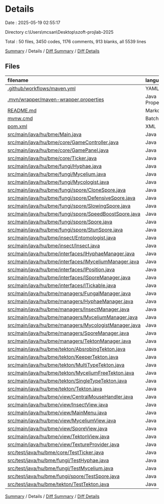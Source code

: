 # Details

Date : 2025-05-19 02:55:17

Directory c:\\Users\\mcsan\\Desktop\\szoft-projlab-2025

Total : 50 files,  3450 codes, 1176 comments, 913 blanks, all 5539 lines

[Summary](results.md) / Details / [Diff Summary](diff.md) / [Diff Details](diff-details.md)

## Files
| filename | language | code | comment | blank | total |
| :--- | :--- | ---: | ---: | ---: | ---: |
| [.github/workflows/maven.yml](/.github/workflows/maven.yml) | YAML | 19 | 6 | 7 | 32 |
| [.mvn/wrapper/maven-wrapper.properties](/.mvn/wrapper/maven-wrapper.properties) | Java Properties | 3 | 16 | 1 | 20 |
| [README.md](/README.md) | Markdown | 1 | 0 | 0 | 1 |
| [mvnw.cmd](/mvnw.cmd) | Batch | 108 | 26 | 16 | 150 |
| [pom.xml](/pom.xml) | XML | 52 | 2 | 8 | 62 |
| [src/main/java/hu/bme/Main.java](/src/main/java/hu/bme/Main.java) | Java | 43 | 0 | 8 | 51 |
| [src/main/java/hu/bme/core/GameController.java](/src/main/java/hu/bme/core/GameController.java) | Java | 34 | 25 | 10 | 69 |
| [src/main/java/hu/bme/core/GamePanel.java](/src/main/java/hu/bme/core/GamePanel.java) | Java | 227 | 15 | 42 | 284 |
| [src/main/java/hu/bme/core/Ticker.java](/src/main/java/hu/bme/core/Ticker.java) | Java | 35 | 31 | 10 | 76 |
| [src/main/java/hu/bme/fungi/Hyphae.java](/src/main/java/hu/bme/fungi/Hyphae.java) | Java | 190 | 99 | 55 | 344 |
| [src/main/java/hu/bme/fungi/Mycelium.java](/src/main/java/hu/bme/fungi/Mycelium.java) | Java | 118 | 59 | 36 | 213 |
| [src/main/java/hu/bme/fungi/Mycologist.java](/src/main/java/hu/bme/fungi/Mycologist.java) | Java | 254 | 79 | 66 | 399 |
| [src/main/java/hu/bme/fungi/spore/CloneSpore.java](/src/main/java/hu/bme/fungi/spore/CloneSpore.java) | Java | 15 | 0 | 7 | 22 |
| [src/main/java/hu/bme/fungi/spore/DefensiveSpore.java](/src/main/java/hu/bme/fungi/spore/DefensiveSpore.java) | Java | 20 | 19 | 7 | 46 |
| [src/main/java/hu/bme/fungi/spore/SlowingSpore.java](/src/main/java/hu/bme/fungi/spore/SlowingSpore.java) | Java | 18 | 19 | 8 | 45 |
| [src/main/java/hu/bme/fungi/spore/SpeedBoostSpore.java](/src/main/java/hu/bme/fungi/spore/SpeedBoostSpore.java) | Java | 18 | 19 | 7 | 44 |
| [src/main/java/hu/bme/fungi/spore/Spore.java](/src/main/java/hu/bme/fungi/spore/Spore.java) | Java | 19 | 24 | 9 | 52 |
| [src/main/java/hu/bme/fungi/spore/StunSpore.java](/src/main/java/hu/bme/fungi/spore/StunSpore.java) | Java | 21 | 18 | 10 | 49 |
| [src/main/java/hu/bme/insect/Entomologist.java](/src/main/java/hu/bme/insect/Entomologist.java) | Java | 51 | 33 | 14 | 98 |
| [src/main/java/hu/bme/insect/Insect.java](/src/main/java/hu/bme/insect/Insect.java) | Java | 106 | 83 | 23 | 212 |
| [src/main/java/hu/bme/interfaces/IHyphaeManager.java](/src/main/java/hu/bme/interfaces/IHyphaeManager.java) | Java | 10 | 25 | 8 | 43 |
| [src/main/java/hu/bme/interfaces/IMyceliumManager.java](/src/main/java/hu/bme/interfaces/IMyceliumManager.java) | Java | 10 | 20 | 7 | 37 |
| [src/main/java/hu/bme/interfaces/IPosition.java](/src/main/java/hu/bme/interfaces/IPosition.java) | Java | 6 | 0 | 3 | 9 |
| [src/main/java/hu/bme/interfaces/ISporeManager.java](/src/main/java/hu/bme/interfaces/ISporeManager.java) | Java | 9 | 20 | 7 | 36 |
| [src/main/java/hu/bme/interfaces/ITickable.java](/src/main/java/hu/bme/interfaces/ITickable.java) | Java | 4 | 8 | 2 | 14 |
| [src/main/java/hu/bme/managers/FungalManager.java](/src/main/java/hu/bme/managers/FungalManager.java) | Java | 69 | 73 | 22 | 164 |
| [src/main/java/hu/bme/managers/HyphaeManager.java](/src/main/java/hu/bme/managers/HyphaeManager.java) | Java | 31 | 27 | 11 | 69 |
| [src/main/java/hu/bme/managers/InsectManager.java](/src/main/java/hu/bme/managers/InsectManager.java) | Java | 43 | 30 | 13 | 86 |
| [src/main/java/hu/bme/managers/MyceliumManager.java](/src/main/java/hu/bme/managers/MyceliumManager.java) | Java | 27 | 22 | 9 | 58 |
| [src/main/java/hu/bme/managers/MycologistManager.java](/src/main/java/hu/bme/managers/MycologistManager.java) | Java | 41 | 23 | 12 | 76 |
| [src/main/java/hu/bme/managers/SporeManager.java](/src/main/java/hu/bme/managers/SporeManager.java) | Java | 27 | 22 | 10 | 59 |
| [src/main/java/hu/bme/managers/TektonManager.java](/src/main/java/hu/bme/managers/TektonManager.java) | Java | 60 | 30 | 19 | 109 |
| [src/main/java/hu/bme/tekton/AbsrobingTekton.java](/src/main/java/hu/bme/tekton/AbsrobingTekton.java) | Java | 36 | 15 | 7 | 58 |
| [src/main/java/hu/bme/tekton/KeeperTekton.java](/src/main/java/hu/bme/tekton/KeeperTekton.java) | Java | 19 | 21 | 9 | 49 |
| [src/main/java/hu/bme/tekton/MultiTypeTekton.java](/src/main/java/hu/bme/tekton/MultiTypeTekton.java) | Java | 10 | 10 | 4 | 24 |
| [src/main/java/hu/bme/tekton/MyceliumFreeTekton.java](/src/main/java/hu/bme/tekton/MyceliumFreeTekton.java) | Java | 15 | 15 | 6 | 36 |
| [src/main/java/hu/bme/tekton/SingleTypeTekton.java](/src/main/java/hu/bme/tekton/SingleTypeTekton.java) | Java | 28 | 17 | 8 | 53 |
| [src/main/java/hu/bme/tekton/Tekton.java](/src/main/java/hu/bme/tekton/Tekton.java) | Java | 227 | 143 | 62 | 432 |
| [src/main/java/hu/bme/view/CentralMouseHandler.java](/src/main/java/hu/bme/view/CentralMouseHandler.java) | Java | 379 | 32 | 61 | 472 |
| [src/main/java/hu/bme/view/InsectView.java](/src/main/java/hu/bme/view/InsectView.java) | Java | 37 | 3 | 14 | 54 |
| [src/main/java/hu/bme/view/MainMenu.java](/src/main/java/hu/bme/view/MainMenu.java) | Java | 322 | 28 | 55 | 405 |
| [src/main/java/hu/bme/view/MyceliumView.java](/src/main/java/hu/bme/view/MyceliumView.java) | Java | 102 | 6 | 26 | 134 |
| [src/main/java/hu/bme/view/SporeView.java](/src/main/java/hu/bme/view/SporeView.java) | Java | 35 | 3 | 9 | 47 |
| [src/main/java/hu/bme/view/TektonView.java](/src/main/java/hu/bme/view/TektonView.java) | Java | 95 | 8 | 25 | 128 |
| [src/main/java/hu/bme/view/TextureProvider.java](/src/main/java/hu/bme/view/TextureProvider.java) | Java | 17 | 0 | 6 | 23 |
| [src/test/java/hu/bme/core/TestTicker.java](/src/test/java/hu/bme/core/TestTicker.java) | Java | 72 | 2 | 23 | 97 |
| [src/test/java/hu/bme/fungi/TestHyphae.java](/src/test/java/hu/bme/fungi/TestHyphae.java) | Java | 181 | 0 | 64 | 245 |
| [src/test/java/hu/bme/fungi/TestMycelium.java](/src/test/java/hu/bme/fungi/TestMycelium.java) | Java | 38 | 0 | 10 | 48 |
| [src/test/java/hu/bme/fungi/spore/TestSpore.java](/src/test/java/hu/bme/fungi/spore/TestSpore.java) | Java | 19 | 0 | 12 | 31 |
| [src/test/java/hu/bme/tekton/TestTekton.java](/src/test/java/hu/bme/tekton/TestTekton.java) | Java | 129 | 0 | 45 | 174 |

[Summary](results.md) / Details / [Diff Summary](diff.md) / [Diff Details](diff-details.md)